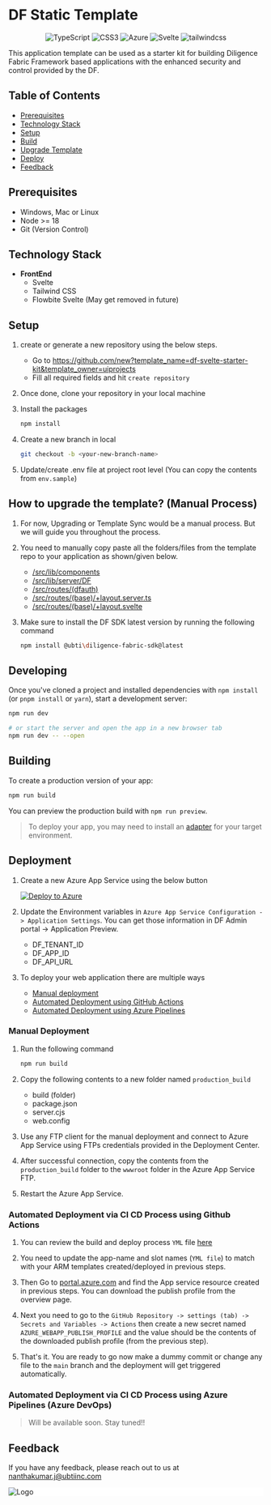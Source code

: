 # DF Static Template

<div align="center">

![TypeScript](https://img.shields.io/badge/TypeScript-%23323330.svg?style=for-the-badge&logo=typescript&logoColor=%23F7DF1E)
![CSS3](https://img.shields.io/badge/NPM-%231572B6.svg?style=for-the-badge&logo=npm)
![Azure](https://img.shields.io/badge/azure-%230072C6.svg?style=for-the-badge&logo=microsoftazure&logoColor=white)
![Svelte](https://img.shields.io/badge/svelte-%23E34F26.svg?style=for-the-badge&logo=svelte&logoColor=white)
![tailwindcss](https://img.shields.io/badge/tailwind-%231572B6.svg?style=for-the-badge&logo=tailwindcss&logoColor=white)

</div>

This application template can be used as a starter kit for building Diligence Fabric Framework based applications with the enhanced security and control provided by the DF.

## Table of Contents

- [Prerequisites](#prerequisites)
- [Technology Stack](#technology-stack)
- [Setup](#setup)
- [Build](#building)
- [Upgrade Template](#how-to-upgrade-the-template-manual-process)
- [Deploy](#deployment)
- [Feedback](#feedback)

## Prerequisites

- Windows, Mac or Linux
- Node >= 18
- Git (Version Control)

## Technology Stack

- **FrontEnd**
  - Svelte
  - Tailwind CSS
  - Flowbite Svelte (May get removed in future)

## Setup

1. create or generate a new repository using the below steps.

   - Go to https://github.com/new?template_name=df-svelte-starter-kit&template_owner=uiprojects
   - Fill all required fields and hit `create repository`

2. Once done, clone your repository in your local machine

3. Install the packages

   ```sh
   npm install
   ```

4. Create a new branch in local

   ```sh
   git checkout -b <your-new-branch-name>
   ```

5. Update/create .env file at project root level (You can copy the contents from `env.sample`)

## How to upgrade the template? (Manual Process)

1. For now, Upgrading or Template Sync would be a manual process. But we will guide you throughout the process.

2. You need to manually copy paste all the folders/files from the template repo to your application as shown/given below.

   - [/src/lib/components](/src/lib/components/)
   - [/src/lib/server/DF](/src/lib/server/DF/)
   - [/src/routes/(dfauth)](</src/routes/(dfauth)/>)
   - [/src/routes/(base)/+layout.server.ts](</src/routes/(base)/+layout.server.ts>)
   - [/src/routes/(base)/+layout.svelte](</src/routes/(base)/+layout.svelte>)

3. Make sure to install the DF SDK latest version by running the following command

   ```sh
   npm install @ubti\diligence-fabric-sdk@latest
   ```

## Developing

Once you've cloned a project and installed dependencies with `npm install` (or `pnpm install` or `yarn`), start a development server:

```bash
npm run dev

# or start the server and open the app in a new browser tab
npm run dev -- --open
```

## Building

To create a production version of your app:

```bash
npm run build
```

You can preview the production build with `npm run preview`.

> To deploy your app, you may need to install an [adapter](https://kit.svelte.dev/docs/adapters) for your target environment.

## Deployment

1. Create a new Azure App Service using the below button

   [![Deploy to Azure](https://aka.ms/deploytoazurebutton)](https://portal.azure.com/#create/Microsoft.Template/uri/https%3A%2F%2Fraw.githubusercontent.com%2Fuicloudanalytics%2Fazure-arm-templates%2Fmain%2FDiligenceFabric%2Fazure-deploy-starter-template.json)

2. Update the Environment variables in `Azure App Service Configuration -> Application Settings`. You can get those information in DF Admin portal -> Application Preview.

   - DF_TENANT_ID
   - DF_APP_ID
   - DF_API_URL

3. To deploy your web application there are multiple ways

   - [Manual deployment](#manual-deployment)
   - [Automated Deployment using GitHub Actions](#automated-deployment-via-ci-cd-process-using-github-actions)
   - [Automated Deployment using Azure Pipelines](#automated-deployment-via-ci-cd-process-using-azure-pipelines-azure-devops)

### Manual Deployment

1. Run the following command

   ```sh
   npm run build
   ```

2. Copy the following contents to a new folder named `production_build`

   - build (folder)
   - package.json
   - server.cjs
   - web.config

3. Use any FTP client for the manual deployment and connect to Azure App Service using FTPs credentials provided in the Deployment Center.

4. After successful connection, copy the contents from the `production_build` folder to the `wwwroot` folder in the Azure App Service FTP.

5. Restart the Azure App Service.

### Automated Deployment via CI CD Process using Github Actions

1. You can review the build and deploy process `YML` file [here](./.github/workflows/adapter-node-deploy.yml)

2. You need to update the app-name and slot names (`YML file`) to match with your ARM templates created/deployed in previous steps.

3. Then Go to [portal.azure.com](https://portal.azure.com) and find the App service resource created in previous steps. You can download the publish profile from the overview page.

4. Next you need to go to the `GitHub Repository -> settings (tab) -> Secrets and Variables -> Actions` then create a new secret named `AZURE_WEBAPP_PUBLISH_PROFILE` and the value should be the contents of the downloaded publish profile (from the previous step).

5. That's it. You are ready to go now make a dummy commit or change any file to the `main` branch and the deployment will get triggered automatically.

### Automated Deployment via CI CD Process using Azure Pipelines (Azure DevOps)

>Will be available soon. Stay tuned!!

## Feedback

If you have any feedback, please reach out to us at nanthakumar.j@ubtiinc.com

<div style="background-color: white">

![Logo](https://149510500.v2.pressablecdn.com/wp-content/uploads/2020/11/UBTI-Logo_Secondary-02.png)

</div>
